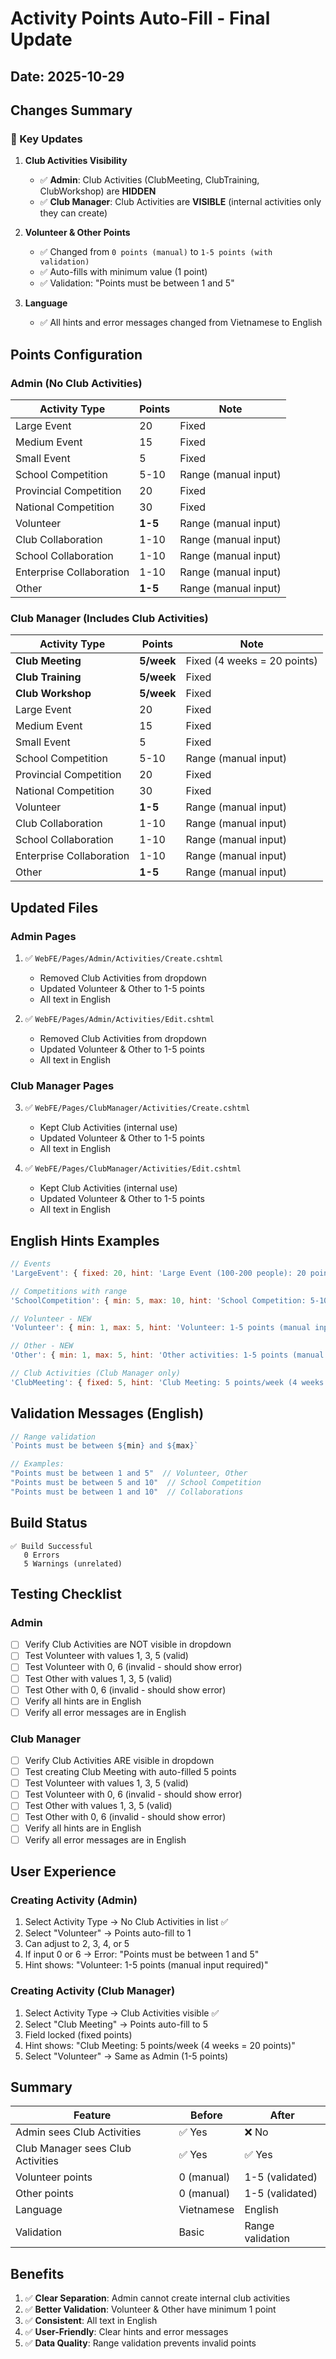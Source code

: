 # Activity Points Auto-Fill - Final Update

## Date: 2025-10-29

## Changes Summary

### 🎯 Key Updates

1. **Club Activities Visibility**
   - ✅ **Admin**: Club Activities (ClubMeeting, ClubTraining, ClubWorkshop) are **HIDDEN**
   - ✅ **Club Manager**: Club Activities are **VISIBLE** (internal activities only they can create)

2. **Volunteer & Other Points**
   - ✅ Changed from `0 points (manual)` to `1-5 points (with validation)`
   - ✅ Auto-fills with minimum value (1 point)
   - ✅ Validation: "Points must be between 1 and 5"

3. **Language**
   - ✅ All hints and error messages changed from Vietnamese to English

## Points Configuration

### Admin (No Club Activities)

| Activity Type | Points | Note |
|--------------|--------|------|
| Large Event | 20 | Fixed |
| Medium Event | 15 | Fixed |
| Small Event | 5 | Fixed |
| School Competition | 5-10 | Range (manual input) |
| Provincial Competition | 20 | Fixed |
| National Competition | 30 | Fixed |
| Volunteer | **1-5** | Range (manual input) |
| Club Collaboration | 1-10 | Range (manual input) |
| School Collaboration | 1-10 | Range (manual input) |
| Enterprise Collaboration | 1-10 | Range (manual input) |
| Other | **1-5** | Range (manual input) |

### Club Manager (Includes Club Activities)

| Activity Type | Points | Note |
|--------------|--------|------|
| **Club Meeting** | **5/week** | Fixed (4 weeks = 20 points) |
| **Club Training** | **5/week** | Fixed |
| **Club Workshop** | **5/week** | Fixed |
| Large Event | 20 | Fixed |
| Medium Event | 15 | Fixed |
| Small Event | 5 | Fixed |
| School Competition | 5-10 | Range (manual input) |
| Provincial Competition | 20 | Fixed |
| National Competition | 30 | Fixed |
| Volunteer | **1-5** | Range (manual input) |
| Club Collaboration | 1-10 | Range (manual input) |
| School Collaboration | 1-10 | Range (manual input) |
| Enterprise Collaboration | 1-10 | Range (manual input) |
| Other | **1-5** | Range (manual input) |

## Updated Files

### Admin Pages
1. ✅ `WebFE/Pages/Admin/Activities/Create.cshtml`
   - Removed Club Activities from dropdown
   - Updated Volunteer & Other to 1-5 points
   - All text in English

2. ✅ `WebFE/Pages/Admin/Activities/Edit.cshtml`
   - Removed Club Activities from dropdown
   - Updated Volunteer & Other to 1-5 points
   - All text in English

### Club Manager Pages
3. ✅ `WebFE/Pages/ClubManager/Activities/Create.cshtml`
   - Kept Club Activities (internal use)
   - Updated Volunteer & Other to 1-5 points
   - All text in English

4. ✅ `WebFE/Pages/ClubManager/Activities/Edit.cshtml`
   - Kept Club Activities (internal use)
   - Updated Volunteer & Other to 1-5 points
   - All text in English

## English Hints Examples

```javascript
// Events
'LargeEvent': { fixed: 20, hint: 'Large Event (100-200 people): 20 points' }

// Competitions with range
'SchoolCompetition': { min: 5, max: 10, hint: 'School Competition: 5-10 points (depending on scale and nature)' }

// Volunteer - NEW
'Volunteer': { min: 1, max: 5, hint: 'Volunteer: 1-5 points (manual input required)' }

// Other - NEW
'Other': { min: 1, max: 5, hint: 'Other activities: 1-5 points (manual input required)' }

// Club Activities (Club Manager only)
'ClubMeeting': { fixed: 5, hint: 'Club Meeting: 5 points/week (4 weeks = 20 points)' }
```

## Validation Messages (English)

```javascript
// Range validation
`Points must be between ${min} and ${max}`

// Examples:
"Points must be between 1 and 5"  // Volunteer, Other
"Points must be between 5 and 10"  // School Competition
"Points must be between 1 and 10"  // Collaborations
```

## Build Status

```
✅ Build Successful
   0 Errors
   5 Warnings (unrelated)
```

## Testing Checklist

### Admin
- [ ] Verify Club Activities are NOT visible in dropdown
- [ ] Test Volunteer with values 1, 3, 5 (valid)
- [ ] Test Volunteer with 0, 6 (invalid - should show error)
- [ ] Test Other with values 1, 3, 5 (valid)
- [ ] Test Other with 0, 6 (invalid - should show error)
- [ ] Verify all hints are in English
- [ ] Verify all error messages are in English

### Club Manager
- [ ] Verify Club Activities ARE visible in dropdown
- [ ] Test creating Club Meeting with auto-filled 5 points
- [ ] Test Volunteer with values 1, 3, 5 (valid)
- [ ] Test Volunteer with 0, 6 (invalid - should show error)
- [ ] Test Other with values 1, 3, 5 (valid)
- [ ] Test Other with 0, 6 (invalid - should show error)
- [ ] Verify all hints are in English
- [ ] Verify all error messages are in English

## User Experience

### Creating Activity (Admin)
1. Select Activity Type → No Club Activities in list ✅
2. Select "Volunteer" → Points auto-fill to 1
3. Can adjust to 2, 3, 4, or 5
4. If input 0 or 6 → Error: "Points must be between 1 and 5"
5. Hint shows: "Volunteer: 1-5 points (manual input required)"

### Creating Activity (Club Manager)
1. Select Activity Type → Club Activities visible ✅
2. Select "Club Meeting" → Points auto-fill to 5
3. Field locked (fixed points)
4. Hint shows: "Club Meeting: 5 points/week (4 weeks = 20 points)"
5. Select "Volunteer" → Same as Admin (1-5 points)

## Summary

| Feature | Before | After |
|---------|--------|-------|
| Admin sees Club Activities | ✅ Yes | ❌ No |
| Club Manager sees Club Activities | ✅ Yes | ✅ Yes |
| Volunteer points | 0 (manual) | 1-5 (validated) |
| Other points | 0 (manual) | 1-5 (validated) |
| Language | Vietnamese | English |
| Validation | Basic | Range validation |

## Benefits

1. ✅ **Clear Separation**: Admin cannot create internal club activities
2. ✅ **Better Validation**: Volunteer & Other have minimum 1 point
3. ✅ **Consistent**: All text in English
4. ✅ **User-Friendly**: Clear hints and error messages
5. ✅ **Data Quality**: Range validation prevents invalid points

